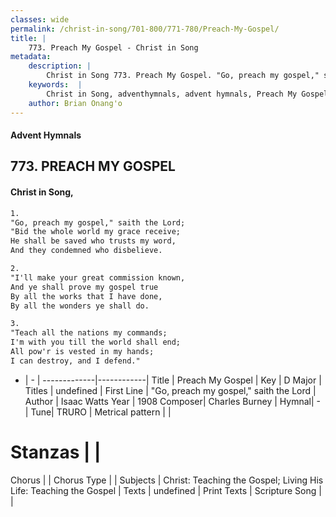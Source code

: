 ```yaml
---
classes: wide
permalink: /christ-in-song/701-800/771-780/Preach-My-Gospel/
title: |
    773. Preach My Gospel - Christ in Song
metadata:
    description: |
        Christ in Song 773. Preach My Gospel. "Go, preach my gospel," saith the Lord; "Bid the whole world my grace receive; He shall be saved who trusts my word, And they condemned who disbelieve.
    keywords:  |
        Christ in Song, adventhymnals, advent hymnals, Preach My Gospel, "Go, preach my gospel," saith the Lord. 
    author: Brian Onang'o
---
```


#### Advent Hymnals
## 773. PREACH MY GOSPEL
####  Christ in Song,

```txt
1.
"Go, preach my gospel," saith the Lord;
"Bid the whole world my grace receive;
He shall be saved who trusts my word,
And they condemned who disbelieve.

2.
"I'll make your great commission known,
And ye shall prove my gospel true
By all the works that I have done,
By all the wonders ye shall do.

3.
"Teach all the nations my commands;
I'm with you till the world shall end;
All pow'r is vested in my hands;
I can destroy, and I defend."


```

- |   -  |
-------------|------------|
Title | Preach My Gospel |
Key | D Major |
Titles | undefined |
First Line | "Go, preach my gospel," saith the Lord |
Author | Isaac Watts
Year | 1908
Composer| Charles Burney |
Hymnal|  - |
Tune| TRURO |
Metrical pattern | |
# Stanzas |  |
Chorus |  |
Chorus Type |  |
Subjects | Christ: Teaching the Gospel; Living His Life: Teaching the Gospel |
Texts | undefined |
Print Texts | 
Scripture Song |  |
    
